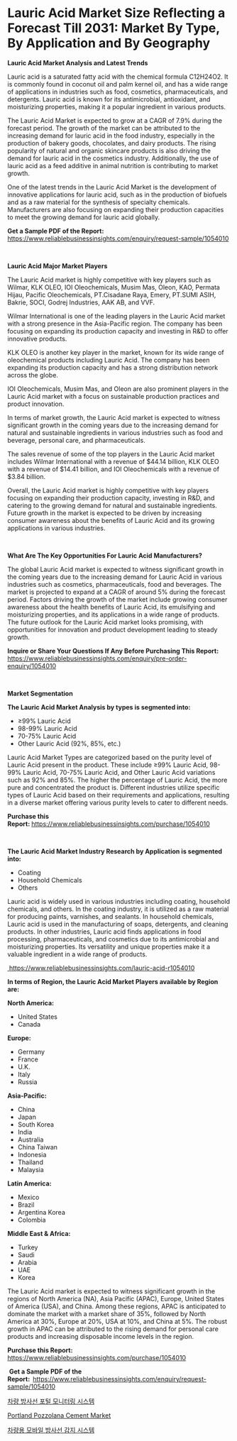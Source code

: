 <p><h1>Lauric Acid Market Size Reflecting a Forecast Till 2031: Market By Type, By Application and By Geography</h1></p><p><strong>Lauric Acid Market Analysis and Latest Trends</strong></p>
<p><p>Lauric acid is a saturated fatty acid with the chemical formula C12H24O2. It is commonly found in coconut oil and palm kernel oil, and has a wide range of applications in industries such as food, cosmetics, pharmaceuticals, and detergents. Lauric acid is known for its antimicrobial, antioxidant, and moisturizing properties, making it a popular ingredient in various products.</p><p>The Lauric Acid Market is expected to grow at a CAGR of 7.9% during the forecast period. The growth of the market can be attributed to the increasing demand for lauric acid in the food industry, especially in the production of bakery goods, chocolates, and dairy products. The rising popularity of natural and organic skincare products is also driving the demand for lauric acid in the cosmetics industry. Additionally, the use of lauric acid as a feed additive in animal nutrition is contributing to market growth.</p><p>One of the latest trends in the Lauric Acid Market is the development of innovative applications for lauric acid, such as in the production of biofuels and as a raw material for the synthesis of specialty chemicals. Manufacturers are also focusing on expanding their production capacities to meet the growing demand for lauric acid globally.</p></p>
<p><strong>Get a Sample PDF of the Report:&nbsp;</strong> <a href="https://www.reliablebusinessinsights.com/enquiry/request-sample/1054010">https://www.reliablebusinessinsights.com/enquiry/request-sample/1054010</a></p>
<p>&nbsp;</p>
<p><strong>Lauric Acid Major Market Players</strong></p>
<p><p>The Lauric Acid market is highly competitive with key players such as Wilmar, KLK OLEO, IOI Oleochemicals, Musim Mas, Oleon, KAO, Permata Hijau, Pacific Oleochemicals, PT.Cisadane Raya, Emery, PT.SUMI ASIH, Bakrie, SOCI, Godrej Industries, AAK AB, and VVF.</p><p>Wilmar International is one of the leading players in the Lauric Acid market with a strong presence in the Asia-Pacific region. The company has been focusing on expanding its production capacity and investing in R&D to offer innovative products.</p><p>KLK OLEO is another key player in the market, known for its wide range of oleochemical products including Lauric Acid. The company has been expanding its production capacity and has a strong distribution network across the globe.</p><p>IOI Oleochemicals, Musim Mas, and Oleon are also prominent players in the Lauric Acid market with a focus on sustainable production practices and product innovation.</p><p>In terms of market growth, the Lauric Acid market is expected to witness significant growth in the coming years due to the increasing demand for natural and sustainable ingredients in various industries such as food and beverage, personal care, and pharmaceuticals.</p><p>The sales revenue of some of the top players in the Lauric Acid market includes Wilmar International with a revenue of $44.14 billion, KLK OLEO with a revenue of $14.41 billion, and IOI Oleochemicals with a revenue of $3.84 billion.</p><p>Overall, the Lauric Acid market is highly competitive with key players focusing on expanding their production capacity, investing in R&D, and catering to the growing demand for natural and sustainable ingredients. Future growth in the market is expected to be driven by increasing consumer awareness about the benefits of Lauric Acid and its growing applications in various industries.</p></p>
<p>&nbsp;</p>
<p><strong>What Are The Key Opportunities For Lauric Acid Manufacturers?</strong></p>
<p><p>The global Lauric Acid market is expected to witness significant growth in the coming years due to the increasing demand for Lauric Acid in various industries such as cosmetics, pharmaceuticals, food and beverages. The market is projected to expand at a CAGR of around 5% during the forecast period. Factors driving the growth of the market include growing consumer awareness about the health benefits of Lauric Acid, its emulsifying and moisturizing properties, and its applications in a wide range of products. The future outlook for the Lauric Acid market looks promising, with opportunities for innovation and product development leading to steady growth.</p></p>
<p><strong>Inquire or Share Your Questions If Any Before Purchasing This Report:</strong> <a href="https://www.reliablebusinessinsights.com/enquiry/pre-order-enquiry/1054010">https://www.reliablebusinessinsights.com/enquiry/pre-order-enquiry/1054010</a></p>
<p>&nbsp;</p>
<p><strong>Market Segmentation</strong></p>
<p><strong>The Lauric Acid Market Analysis by types is segmented into:</strong></p>
<p><ul><li>≥99% Lauric Acid</li><li>98-99% Lauric Acid</li><li>70-75% Lauric Acid</li><li>Other Lauric Acid (92%, 85%, etc.)</li></ul></p>
<p><p>Lauric Acid Market Types are categorized based on the purity level of Lauric Acid present in the product. These include ≥99% Lauric Acid, 98-99% Lauric Acid, 70-75% Lauric Acid, and Other Lauric Acid variations such as 92% and 85%. The higher the percentage of Lauric Acid, the more pure and concentrated the product is. Different industries utilize specific types of Lauric Acid based on their requirements and applications, resulting in a diverse market offering various purity levels to cater to different needs.</p></p>
<p><strong>Purchase this Report:&nbsp;</strong><a href="https://www.reliablebusinessinsights.com/purchase/1054010">https://www.reliablebusinessinsights.com/purchase/1054010</a></p>
<p>&nbsp;</p>
<p><strong>The Lauric Acid Market Industry Research by Application is segmented into:</strong></p>
<p><ul><li>Coating</li><li>Household Chemicals</li><li>Others</li></ul></p>
<p><p>Lauric acid is widely used in various industries including coating, household chemicals, and others. In the coating industry, it is utilized as a raw material for producing paints, varnishes, and sealants. In household chemicals, Lauric acid is used in the manufacturing of soaps, detergents, and cleaning products. In other industries, Lauric acid finds applications in food processing, pharmaceuticals, and cosmetics due to its antimicrobial and moisturizing properties. Its versatility and unique properties make it a valuable ingredient in a wide range of products.</p></p>
<p><a href="https://www.reliablebusinessinsights.com/lauric-acid-r1054010">&nbsp;https://www.reliablebusinessinsights.com/lauric-acid-r1054010</a></p>
<p><strong>In terms of Region, the Lauric Acid Market Players available by Region are:</strong></p>
<p>
    <p> <strong> North America: </strong>
        <ul>
            <li>United States</li>
            <li>Canada</li>
        </ul>
        </p> 
    <p> <strong> Europe: </strong>
        <ul>
            <li>Germany</li>
            <li>France</li>
            <li>U.K.</li>
            <li>Italy</li>
            <li>Russia</li>
        </ul>
        </p> 
    <p> <strong> Asia-Pacific: </strong>
        <ul>
            <li>China</li>
            <li>Japan</li>
            <li>South Korea</li>
            <li>India</li>
            <li>Australia</li>
            <li>China Taiwan</li>
            <li>Indonesia</li>
            <li>Thailand</li>
            <li>Malaysia</li>
        </ul>
        </p> 
    <p> <strong> Latin America: </strong>
        <ul>
            <li>Mexico</li>
            <li>Brazil</li>
            <li>Argentina Korea</li>
            <li>Colombia</li>
        </ul>
        </p> 
    <p> <strong> Middle East & Africa: </strong>
        <ul>
            <li>Turkey</li>
            <li>Saudi</li>
            <li>Arabia</li>
            <li>UAE</li>
            <li>Korea</li>
        </ul>
    </p>
    </p>
<p><p>The Lauric Acid market is expected to witness significant growth in the regions of North America (NA), Asia Pacific (APAC), Europe, United States of America (USA), and China. Among these regions, APAC is anticipated to dominate the market with a market share of 35%, followed by North America at 30%, Europe at 20%, USA at 10%, and China at 5%. The robust growth in APAC can be attributed to the rising demand for personal care products and increasing disposable income levels in the region.</p></p>
<p><strong>Purchase this Report: </strong><a href="https://www.reliablebusinessinsights.com/purchase/1054010">https://www.reliablebusinessinsights.com/purchase/1054010</a></p>
<p>&nbsp;<strong>Get a Sample PDF of the Report:&nbsp;&nbsp;</strong><a href="https://www.reliablebusinessinsights.com/enquiry/request-sample/1054010">https://www.reliablebusinessinsights.com/enquiry/request-sample/1054010</a></p>
<p><strong></strong></p>
<p><p><a href="https://medium.com/@jerrodhilll/%EA%B8%80%EB%A1%9C%EB%B2%8C-%EC%B0%A8%EB%9F%89-%EB%B0%A9%EC%82%AC%EB%8A%A5-%ED%8F%AC%ED%84%B8-%EB%AA%A8%EB%8B%88%ED%84%B0%EB%A7%81-%EC%8B%9C%EC%8A%A4%ED%85%9C-%EC%8B%9C%EC%9E%A5%EC%9D%80-2024%EB%85%84%EB%B6%80%ED%84%B0-2031%EB%85%84%EA%B9%8C%EC%A7%80%EC%9D%98-%EA%B8%B0%EA%B0%84%EC%97%90-%EC%9D%98-%EC%97%B0%ED%8F%89%EA%B7%A0-%EC%84%B1%EC%9E%A5%EB%A5%A0-cagr-%EB%A1%9C-%EC%84%B1%EC%9E%A5%ED%95%A0-%EA%B2%83%EC%9C%BC%EB%A1%9C-%EC%98%88%EC%83%81%EB%90%A9%EB%8B%88%EB%8B%A4-957e3b0f7f80">차량 방사선 포털 모니터링 시스템</a></p><p><a href="https://github.com/thuyvuongpk111/Market-Research-Report-List-1/blob/main/portland-pozzolana-cement-market.md">Portland Pozzolana Cement Market</a></p><p><a href="https://medium.com/@jerrodhilll/%EA%B8%80%EB%A1%9C%EB%B2%8C-%EC%B0%A8%EB%9F%89-%EC%9D%B4%EB%8F%99%EC%8B%9D-%EB%B0%A9%EC%82%AC%EC%84%A0-%EA%B0%90%EC%A7%80-%EC%8B%9C%EC%8A%A4%ED%85%9C-%EC%8B%9C%EC%9E%A5-%EA%B7%9C%EB%AA%A8%EB%8A%94-%EC%82%B0%EC%97%85-%EC%A0%84%EB%A7%9D%EC%97%90-%EB%94%B0%EB%A5%B4%EB%A9%B4-2024%EB%85%84%EB%B6%80%ED%84%B0-2031%EB%85%84%EA%B9%8C%EC%A7%80-%EC%9D%98-%EC%97%B0%ED%8F%89%EA%B7%A0-%EC%84%B1%EC%9E%A5%EB%A5%A0%EC%9D%84-%EA%B2%BD%ED%97%98%ED%95%A0-%EA%B2%83%EC%9C%BC%EB%A1%9C-%EC%98%88%EC%83%81%EB%90%A9%EB%8B%88%EB%8B%A4-9c83a157a9fa">차량용 모바일 방사선 감지 시스템</a></p></p>